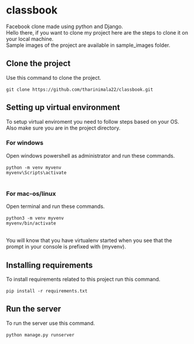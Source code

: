 # classbook
Facebook clone made using python and Django. <br>
Hello there, if you want to clone my project here are the steps to clone it on your local machine.<br>
Sample images of the project are available in sample_images folder.

## Clone the project
Use this command to clone the project.<br><br>
`git clone https://github.com/tharinimala22/classbook.git`

## Setting up virtual environment
To setup virtual enviroment you need to follow steps based on your OS. Also make sure you are in the project directory.

### For windows
Open windows powershell as administrator and run these commands.<br><br>
`python -m venv myvenv`<br>
`myvenv\Scripts\activate`<br><br>

### For mac-os/linux
Open terminal and run these commands.<br><br>
`python3 -m venv myvenv`<br>
`myvenv/bin/activate`<br><br>

You will know that you have virtualenv started when you see that the prompt in your console is prefixed with (myvenv).

## Installing requirements
To install requirements related to this project run this command.<br><br>
`pip install -r requirements.txt`<br>

## Run the server
To run the server use this command.<br><br>
`python manage.py runserver`
